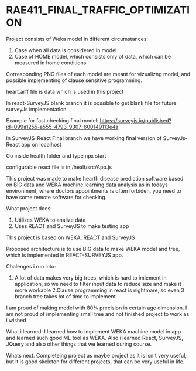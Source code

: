 # RAE411_FINAL_TRAFFIC_OPTIMIZATION

Project consists of Weka model in different circumstances:
  1. Case when all data is considered in model 
  2. Case of HOME model, which consists only of data, which can be measured in home conditions
  
Corresponding PNG files of each model are meant for vizualizng model, and possible implementing of clause sensitive programming.


heart.arff file is data which is used in this project


In react-SurveyJS blank branch it is possible to get blank file for future surveyJs implementation

Example for fast checking final model: https://surveyjs.io/published?id=099a1255-a555-4793-9307-600149113e4a

In SurveyJS-React Final branch we have working final version of SurveyJs-React app on localhost

Go inside health folder and type npx start

configurable react file is in /healt/src/App.js

This project was made to make hearth disease prediction software based on BIG data and WEKA machine learning data analysis as in todays environment, where doctors appointments is often forbiden, you need to have some remote software for checking.

What project does:
1. Utilizes WEKA to analize data
2. Uses REACT and SurveyJS to make testing app

This project is based on WEKA, REACT and SurveyJS

Proposed architecture is to use BIG data to make WEKA model and tree, which is implemented in REACT-SURVEYJS app.

Chalenges i run into:
1. A lot of data makes very big trees, which is hard to imlement in application, so we need to filter input data to reduce size and make it more workable
2.Clause programming in react is nightmare, so even 3 branch tree takes lot of time to implement

I am proud of making model with 80% precision in certain age dimension. I am not proud of implementing small tree and not finished project to work as i wished

What i learned: I learned how to implement WEKA machine model in app and learned such good ML tool as WEKA. Also i learned React, SurveyJS, JQuery and also other things that we learned during course.

Whats next. Completeing project as maybe project as it is isn't very useful, but it is good skeleton for different projects, that can be very useful in life.


